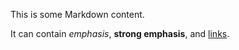 This is some Markdown content.

It can contain *emphasis*, **strong emphasis**, and [links](https://example.com).